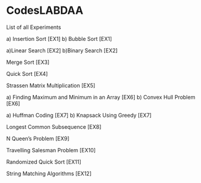 # CodesLABDAA
List of all Experiments

a) Insertion Sort [EX1]
b) Bubble Sort [EX1]

a)Linear Search [EX2]
b)Binary Search [EX2]

Merge Sort [EX3]

Quick Sort [EX4]

Strassen Matrix Multiplication [EX5]

a) Finding Maximum and Minimum in an Array [EX6]
b) Convex Hull Problem [EX6]

a) Huffman Coding [EX7]
b) Knapsack Using Greedy [EX7]

Longest Common Subsequence [EX8]

N Queen’s Problem [EX9]

Travelling Salesman Problem [EX10]

Randomized Quick Sort [EX11]

String Matching Algorithms [EX12]
